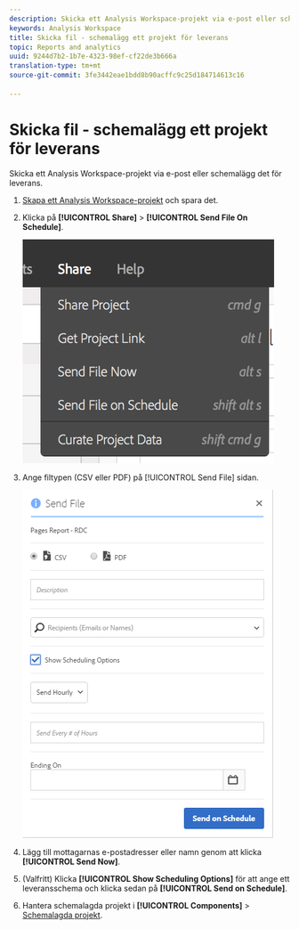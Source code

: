 ```yaml
---
description: Skicka ett Analysis Workspace-projekt via e-post eller schemalägg det för leverans.
keywords: Analysis Workspace
title: Skicka fil - schemalägg ett projekt för leverans
topic: Reports and analytics
uuid: 9244d7b2-1b7e-4323-98ef-cf22de3b666a
translation-type: tm+mt
source-git-commit: 3fe3442eae1bdd8b90acffc9c25d184714613c16

---
```



# Skicka fil - schemalägg ett projekt för leverans

Skicka ett Analysis Workspace-projekt via e-post eller schemalägg det för leverans.

1. [Skapa ett Analysis Workspace-projekt](https://docs.adobe.com/content/help/en/analytics/analyze/analysis-workspace/build-workspace-project/t-freeform-project.html) och spara det.
1. Klicka på **[!UICONTROL Share]** > **[!UICONTROL Send File On Schedule]**.

   ![Stegresultat](assets/send-file.png)

1. Ange filtypen (CSV eller PDF) på [!UICONTROL Send File] sidan.

   ![Stegresultat](assets/send-file-pop-up.png)

1. Lägg till mottagarnas e-postadresser eller namn genom att klicka **[!UICONTROL Send Now]**.
1. (Valfritt) Klicka **[!UICONTROL Show Scheduling Options]** för att ange ett leveransschema och klicka sedan på **[!UICONTROL Send on Schedule]**.
1. Hantera schemalagda projekt i **[!UICONTROL Components]** > [Schemalagda projekt](/help/analyze/analysis-workspace/curate-share/schedule-projects.md).
